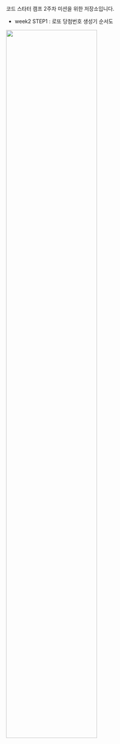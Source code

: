 코드 스타터 캠프 2주차 미션을 위한 저장소입니다.

+ week2 STEP1 : 로또 당첨번호 생성기 순서도
<img width=70% src="https://user-images.githubusercontent.com/82566116/164190052-02b7a0b8-acec-40b2-b406-f22086460924.png">
